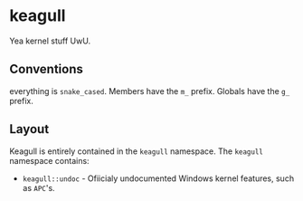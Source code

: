 # keagull

Yea kernel stuff UwU.

## Conventions

everything is `snake_cased`.
Members have the `m_` prefix.
Globals have the `g_` prefix.

## Layout

Keagull is entirely contained in the `keagull` namespace. The `keagull` namespace contains:

* `keagull::undoc` - Ofiicialy undocumented Windows kernel features, such as `APC`'s.

